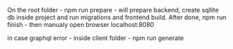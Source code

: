 On the root folder - npm run prepare  -  will prepare backend, create sqllite db inside project and run migrations and frontend build.
After done, npm run finish - then manualy open browser localhost:8080



in case graphql error - inside client folder  - npm run generate 
